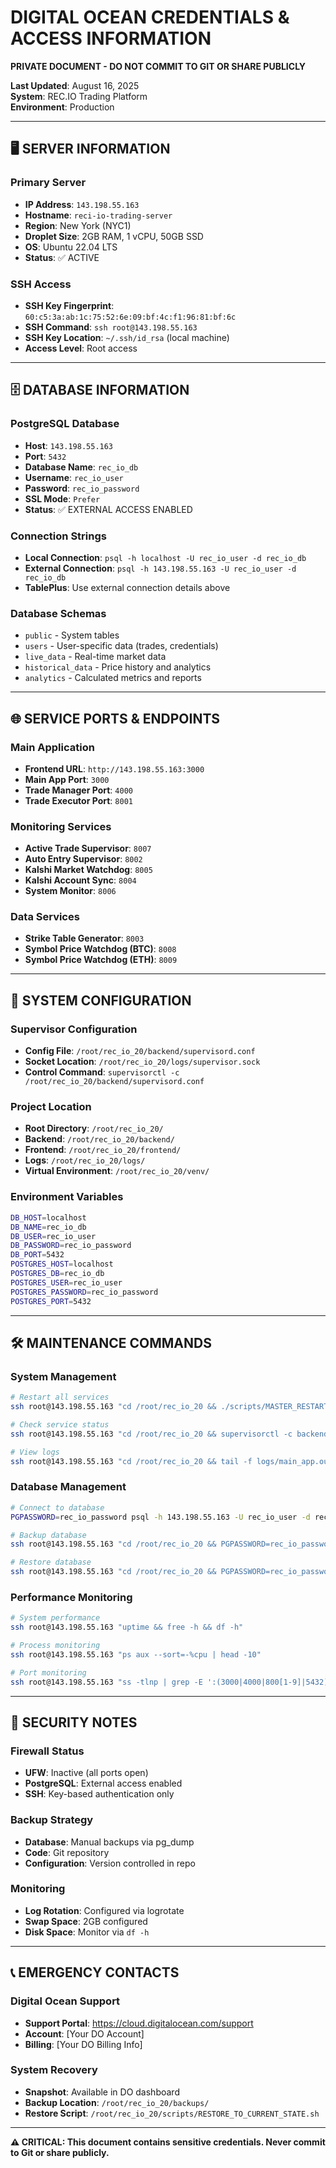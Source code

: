 # DIGITAL OCEAN CREDENTIALS & ACCESS INFORMATION
**PRIVATE DOCUMENT - DO NOT COMMIT TO GIT OR SHARE PUBLICLY**

**Last Updated**: August 16, 2025  
**System**: REC.IO Trading Platform  
**Environment**: Production

---

## 🖥️ **SERVER INFORMATION**

### **Primary Server**
- **IP Address**: `143.198.55.163`
- **Hostname**: `reci-io-trading-server`
- **Region**: New York (NYC1)
- **Droplet Size**: 2GB RAM, 1 vCPU, 50GB SSD
- **OS**: Ubuntu 22.04 LTS
- **Status**: ✅ ACTIVE

### **SSH Access**
- **SSH Key Fingerprint**: `60:c5:3a:ab:1c:75:52:6e:09:bf:4c:f1:96:81:bf:6c`
- **SSH Command**: `ssh root@143.198.55.163`
- **SSH Key Location**: `~/.ssh/id_rsa` (local machine)
- **Access Level**: Root access

---

## 🗄️ **DATABASE INFORMATION**

### **PostgreSQL Database**
- **Host**: `143.198.55.163`
- **Port**: `5432`
- **Database Name**: `rec_io_db`
- **Username**: `rec_io_user`
- **Password**: `rec_io_password`
- **SSL Mode**: `Prefer`
- **Status**: ✅ EXTERNAL ACCESS ENABLED

### **Connection Strings**
- **Local Connection**: `psql -h localhost -U rec_io_user -d rec_io_db`
- **External Connection**: `psql -h 143.198.55.163 -U rec_io_user -d rec_io_db`
- **TablePlus**: Use external connection details above

### **Database Schemas**
- `public` - System tables
- `users` - User-specific data (trades, credentials)
- `live_data` - Real-time market data
- `historical_data` - Price history and analytics
- `analytics` - Calculated metrics and reports

---

## 🌐 **SERVICE PORTS & ENDPOINTS**

### **Main Application**
- **Frontend URL**: `http://143.198.55.163:3000`
- **Main App Port**: `3000`
- **Trade Manager Port**: `4000`
- **Trade Executor Port**: `8001`

### **Monitoring Services**
- **Active Trade Supervisor**: `8007`
- **Auto Entry Supervisor**: `8002`
- **Kalshi Market Watchdog**: `8005`
- **Kalshi Account Sync**: `8004`
- **System Monitor**: `8006`

### **Data Services**
- **Strike Table Generator**: `8003`
- **Symbol Price Watchdog (BTC)**: `8008`
- **Symbol Price Watchdog (ETH)**: `8009`

---

## 🔧 **SYSTEM CONFIGURATION**

### **Supervisor Configuration**
- **Config File**: `/root/rec_io_20/backend/supervisord.conf`
- **Socket Location**: `/root/rec_io_20/logs/supervisor.sock`
- **Control Command**: `supervisorctl -c /root/rec_io_20/backend/supervisord.conf`

### **Project Location**
- **Root Directory**: `/root/rec_io_20/`
- **Backend**: `/root/rec_io_20/backend/`
- **Frontend**: `/root/rec_io_20/frontend/`
- **Logs**: `/root/rec_io_20/logs/`
- **Virtual Environment**: `/root/rec_io_20/venv/`

### **Environment Variables**
```bash
DB_HOST=localhost
DB_NAME=rec_io_db
DB_USER=rec_io_user
DB_PASSWORD=rec_io_password
DB_PORT=5432
POSTGRES_HOST=localhost
POSTGRES_DB=rec_io_db
POSTGRES_USER=rec_io_user
POSTGRES_PASSWORD=rec_io_password
POSTGRES_PORT=5432
```

---

## 🛠️ **MAINTENANCE COMMANDS**

### **System Management**
```bash
# Restart all services
ssh root@143.198.55.163 "cd /root/rec_io_20 && ./scripts/MASTER_RESTART.sh"

# Check service status
ssh root@143.198.55.163 "cd /root/rec_io_20 && supervisorctl -c backend/supervisord.conf status"

# View logs
ssh root@143.198.55.163 "cd /root/rec_io_20 && tail -f logs/main_app.out.log"
```

### **Database Management**
```bash
# Connect to database
PGPASSWORD=rec_io_password psql -h 143.198.55.163 -U rec_io_user -d rec_io_db

# Backup database
ssh root@143.198.55.163 "cd /root/rec_io_20 && PGPASSWORD=rec_io_password pg_dump -h localhost -U rec_io_user rec_io_db > backup_$(date +%Y%m%d_%H%M%S).sql"

# Restore database
ssh root@143.198.55.163 "cd /root/rec_io_20 && PGPASSWORD=rec_io_password psql -h localhost -U rec_io_user -d rec_io_db < backup_file.sql"
```

### **Performance Monitoring**
```bash
# System performance
ssh root@143.198.55.163 "uptime && free -h && df -h"

# Process monitoring
ssh root@143.198.55.163 "ps aux --sort=-%cpu | head -10"

# Port monitoring
ssh root@143.198.55.163 "ss -tlnp | grep -E ':(3000|4000|800[1-9]|5432)'"
```

---

## 🔐 **SECURITY NOTES**

### **Firewall Status**
- **UFW**: Inactive (all ports open)
- **PostgreSQL**: External access enabled
- **SSH**: Key-based authentication only

### **Backup Strategy**
- **Database**: Manual backups via pg_dump
- **Code**: Git repository
- **Configuration**: Version controlled in repo

### **Monitoring**
- **Log Rotation**: Configured via logrotate
- **Swap Space**: 2GB configured
- **Disk Space**: Monitor via `df -h`

---

## 📞 **EMERGENCY CONTACTS**

### **Digital Ocean Support**
- **Support Portal**: https://cloud.digitalocean.com/support
- **Account**: [Your DO Account]
- **Billing**: [Your DO Billing Info]

### **System Recovery**
- **Snapshot**: Available in DO dashboard
- **Backup Location**: `/root/rec_io_20/backups/`
- **Restore Script**: `/root/rec_io_20/scripts/RESTORE_TO_CURRENT_STATE.sh`

---

**⚠️ CRITICAL: This document contains sensitive credentials. Never commit to Git or share publicly.**
